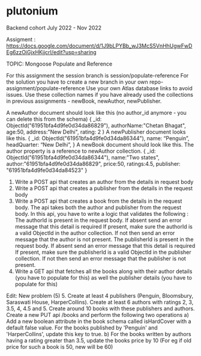 # plutonium

Backend cohort July 2022 - Nov 2022

Assigment : https://docs.google.com/document/d/1J9bLPYBb_wJ3McS5VnHhUgwFwDEg6zzOiGjxHKjjcrI/edit?usp=sharing





TOPIC: Mongoose Populate and Reference

For this assignment the session branch is session/populate-reference
For the solution you have to create a new branch in your own repo- assignment/populate-reference
Use your own Atlas database links to avoid issues. Use these collection names if you have already used the collections in previous assignments - newBook, newAuthor, newPublisher.

A newAuthor document should look like this (no author_id anymore - you can delete this from the schema)
{
\_id: ObjectId("61951bfa4d9fe0d34da86829"),
authorName:"Chetan Bhagat",
age:50,
address:"New Delhi",
rating: 2
}
A newPublisher document looks like this.
{
\_id: ObjectId("61951bfa4d9fe0d34da86344"),
name: “Penguin”,
headQuarter: “New Delhi”,
}
A newBook document should look like this. The author property is a reference to newAuthor collection.
{
\_id: ObjectId("61951bfa4d9fe0d34da86344"),
name:"Two states",
author:"61951bfa4d9fe0d34da86829",
price:50,
ratings:4.5,
publisher: "61951bfa4d9fe0d34da84523"
}

1. Write a POST api that creates an author from the details in request body
2. Write a POST api that creates a publisher from the details in the request body
3. Write a POST api that creates a book from the details in the request body. The api takes both the author and publisher from the request body.
   In this api, you have to write a logic that validates the following :
   The authorId is present in the request body. If absent send an error message that this detail is required
   If present, make sure the authorId is a valid ObjectId in the author collection. If not then send an error message that the author is not present.
   The publisherId is present in the request body. If absent send an error message that this detail is required
   If present, make sure the publisherId is a valid ObjectId in the publisher collection. If not then send an error message that the publisher is not present.
4. Write a GET api that fetches all the books along with their author details (you have to populate for this) as well the publisher details (you have to populate for this)

Edit: New problem (5) 5. Create at least 4 publishers (Penguin, Bloomsbury, Saraswati House, HarperCollins). Create at least 6 authors with ratings 2, 3, 3.5, 4, 4.5 and 5. Create around 10 books with these publishers and authors.
Create a new PUT api /books and perform the following two operations
a) Add a new boolean attribute in the book schema called isHardCover with a default false value. For the books published by 'Penguin' and 'HarperCollins', update this key to true.
b) For the books written by authors having a rating greater than 3.5, update the books price by 10 (For eg if old price for such a book is 50, new will be 60)
